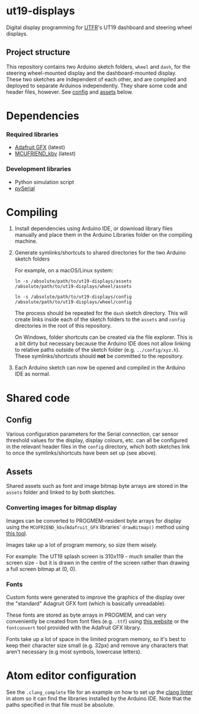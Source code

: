 # ut19-displays
Digital display programming for [UTFR](https://www.fsaeutoronto.ca)'s UT19 dashboard and steering wheel displays.

## Project structure
This repository contains two Arduino sketch folders, `wheel` and `dash`, for the steering wheel-mounted display and the dashboard-mounted display. These two sketches are independent of each other, and are compiled and deployed to separate Arduinos independently. They share some code and header files, however. See [config](#config) and [assets](#assets) below.

# Dependencies
### Required libraries
- [Adafruit GFX](https://github.com/adafruit/Adafruit-GFX-Library) (latest)
- [MCUFRIEND_kbv](https://github.com/prenticedavid/MCUFRIEND_kbv) (latest)

### Development libraries
 - Python simulation script
  - [pySerial](https://github.com/pyserial/pyserial)

# Compiling
1. Install dependencies using Arduino IDE, or download library files manually and place them in the Arduino Libraries folder on the compiling machine.
2. Generate symlinks/shortcuts to shared directories for the two Arduino sketch folders

    For example, on a macOS/Linux system:

    `ln -s /absolute/path/to/ut19-displays/assets /absolute/path/to/ut19-displays/wheel/assets`

    `ln -s /absolute/path/to/ut19-displays/config /absolute/path/to/ut19-displays/wheel/config`

    The process should be repeated for the `dash` sketch directory. This will create links inside each of the sketch folders to the `assets` and `config` directories in the root of this repository.

    On Windows, folder shortcuts can be created via the file explorer. This is a bit dirty but necessary because the Arduino IDE does not allow linking to relative paths outside of the sketch folder (e.g. `../config/xyz.h`). These symlinks/shortcuts should **not** be committed to the repository.

3. Each Arduino sketch can now be opened and compiled in the Arduino IDE as normal.

# Shared code
## Config
Various configuration parameters for the Serial connection, car sensor threshold values for the display, display colours, etc. can all be configured in the relevant header files in the `config` directory, which both sketches link to once the symlinks/shortcuts have been set up (see above).

## Assets
Shared assets such as font and image bitmap byte arrays are stored in the `assets` folder and linked to by both sketches.

### Converting images for bitmap display
Images can be converted to PROGMEM-resident byte arrays for display using the
`MCUFRIEND_kbv`/`Adafruit_GFX` libraries' `drawBitmap()` method using [this
 tool](https://github.com/javl/image2cpp).

 Images take up a lot of program memory, so size them wisely.

 For example: The UT19 splash screen is 310x119 - much smaller than the screen size - but it is drawn in the centre of the screen rather than drawing a full screen bitmap at (0, 0).

### Fonts
Custom fonts were generated to improve the graphics of the display over the "standard" Adagruit GFX font (which is basically unreadable).

These fonts are stored as byte arrays in PROGMEM, and can very conveniently be created from font files (e.g. `.ttf`) using [this website](http://oleddisplay.squix.ch/#/home) or the `fontconvert` tool provided with the Adafruit GFX library.

Fonts take up a lot of space in the limited program memory, so it's best to keep their character size small (e.g. 32px) and remove any characters that aren't necessary (e.g most symbols, lowercase letters).

# Atom editor configuration
See the `.clang_complete` file for an example on how to set up the [clang linter](https://atom.io/packages/linter-clang)
in atom so it can find the libraries installed by the Arduino IDE. Note that the paths specified in that file must be absolute.
